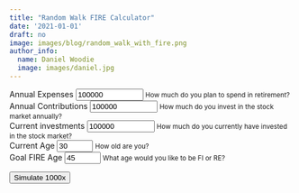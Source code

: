 ```yaml
---
title: "Random Walk FIRE Calculator"
date: '2021-01-01'
draft: no
image: images/blog/random_walk_with_fire.png
author_info:
  name: Daniel Woodie
  image: images/daniel.jpg
---
```


<script src="https://unpkg.com/intersection-observer"></script>
<script src="https://unpkg.com/scrollama"></script>
<script src="https://d3js.org/d3.v6.js"></script>
<script>
!function(a,b,c,d,e,f,g,h,i){function j(a){var b,c=a.length,e=this,f=0,g=e.i=e.j=0,h=e.S=[];for(c||(a=[c++]);d>f;)h[f]=f++;for(f=0;d>f;f++)h[f]=h[g=s&g+a[f%c]+(b=h[f])],h[g]=b;(e.g=function(a){for(var b,c=0,f=e.i,g=e.j,h=e.S;a--;)b=h[f=s&f+1],c=c*d+h[s&(h[f]=h[g=s&g+b])+(h[g]=b)];return e.i=f,e.j=g,c})(d)}function k(a,b){var c,d=[],e=typeof a;if(b&&"object"==e)for(c in a)try{d.push(k(a[c],b-1))}catch(f){}return d.length?d:"string"==e?a:a+"\0"}function l(a,b){for(var c,d=a+"",e=0;e<d.length;)b[s&e]=s&(c^=19*b[s&e])+d.charCodeAt(e++);return n(b)}function m(c){try{return o?n(o.randomBytes(d)):(a.crypto.getRandomValues(c=new Uint8Array(d)),n(c))}catch(e){return[+new Date,a,(c=a.navigator)&&c.plugins,a.screen,n(b)]}}function n(a){return String.fromCharCode.apply(0,a)}var o,p=c.pow(d,e),q=c.pow(2,f),r=2*q,s=d-1,t=c["seed"+i]=function(a,f,g){var h=[];f=1==f?{entropy:!0}:f||{};var o=l(k(f.entropy?[a,n(b)]:null==a?m():a,3),h),s=new j(h);return l(n(s.S),b),(f.pass||g||function(a,b,d){return d?(c[i]=a,b):a})(function(){for(var a=s.g(e),b=p,c=0;q>a;)a=(a+c)*d,b*=d,c=s.g(1);for(;a>=r;)a/=2,b/=2,c>>>=1;return(a+c)/b},o,"global"in f?f.global:this==c)};if(l(c[i](),b),g&&g.exports){g.exports=t;try{o=require("crypto")}catch(u){}}else h&&h.amd&&h(function(){return t})}(this,[],Math,256,6,52,"object"==typeof module&&module,"function"==typeof define&&define,"random");
</script>

<main>
<form>
  <div class="container">
    <div class="row">
      <div class="form-group col-sm-6">
        <label for="annual_expenses">Annual Expenses</label>
        <input type="number" class="form-control" id="annual_expenses" aria-describedby="annual_expenses_help" value="100000" min="0" max="1000000000">
        <small id="annual_expenses_help" class="form-text text-muted">How much do you plan to spend in retirement?</small>
      </div>
      <div class="form-group col-sm-6">
        <label for="annual_contributions">Annual Contributions</label>
        <input type="number" class="form-control" id="annual_contributions" aria-describedby="annual_contributions_help" value="100000" min="0" max="1000000000">
        <small id="annual_contributions_help" class="form-text text-muted">How much do you invest in the stock market annually?</small>
      </div>
    </div>
    <div class="row">
      <div class="form-group col-sm-4">
        <label for="current_investments">Current investments</label>
        <input type="number" class="form-control" id="current_investments" aria-describedby="current_investments_help" value="100000" min="0" max="1000000000">
        <small id="current_investments_help" class="form-text text-muted">How much do you currently have invested in the stock market?</small>
      </div>
      <div class="form-group col-sm-4">
        <label for="current_age">Current Age</label>
        <input type="number" class="form-control" id="current_age" aria-describedby="current_age_help" value="30" min="0" max="100">
        <small id="current_age_help" class="form-text text-muted">How old are you?</small>
      </div>
      <div class="form-group col-sm-4">
        <label for="goal_fire_age">Goal FIRE Age</label>
        <input type="number" class="form-control" id="goal_fire_age" aria-describedby="goal_fire_age_help" value="45" min="0" max="100">
        <small id="goal_fire_age_help" class="form-text text-muted">What age would you like to be FI or RE?</small>
      </div>
    </div>
  </div>
</form>

<section id="scrolly3">
    <button class="btn btn-primary vis-btn" onclick="runrwfv()">Simulate 1000x</button>
    <figure>
      <div id="random_walk"></div>
    </figure>
</section>
  
</main>


<style>

  #scrolly1, #scrolly2 {
    position: relative;
    background-color: #ffffff;
    padding: 1rem;
  }

  article {
    position: relative;
    padding: 0;
    max-width: 20rem;
    margin: 0 auto;
  }
  figure {
    position: -webkit-sticky;
    position: sticky;
    left: 0;
    width: 100%;
    margin: 0;
    -webkit-transform: translate3d(0, 0, 0);
    -moz-transform: translate3d(0, 0, 0);
    transform: translate3d(0, 0, 0);
    background-color: #fff;
    -webkit-transform:translateZ(0px);
    -moz-transform:translateZ(0px);
    -o-transform:translateZ(0px);
    transform:translateZ(0px);
    z-index:0;
  }
  
  figure p {
    text-align: center;
    padding: 1rem;
    position: absolute;
    top: 50%;
    left: 50%;
    -moz-transform: translate(-50%, -50%);
    -webkit-transform: translate(-50%, -50%);
    transform: translate(-50%, -50%);
    -webkit-transform:translateZ(0px);
    -moz-transform:translateZ(0px);
    -o-transform:translateZ(0px);
    transform:translateZ(0px);
    z-index:0;
    font-size: 8rem;
    font-weight: 900;
    color: #fff;
  }
  .step {
    position: relative;
    margin: 0 auto 2rem auto;
    color: #000000;
    // background-color: rgba(0, 0, 0, .1);
    background-color: #fff;
    border: 1px solid;
    box-shadow: 2px 5px 2px 2px #888888;
    text-align: center;
    -webkit-transform:translateZ(0px);
    -moz-transform:translateZ(1000px);
    -o-transform:translateZ(1000px);
    transform:translateZ(1000px);
    z-index:1000;
  }
  .step:last-child {
    margin-bottom: 80vh;
  }
  .step.is-active p {
    background-color: #3CB371;
    color: #fff;
  }
  .step p {
    text-align: center;
    padding: 1rem;
    font-size: 1.5rem;
    background-color: #d5d5d5;
    color: #fff;
  }
  .step div {
    padding-left: .5rem;
    padding-right: .5rem;
  }
  
  .btn-holder {
    text-align: center;
  }

</style>



<script>

  // Set the S&P Returns
  const sp = [
      18.40, 31.49, -4.38, 21.83, 11.96, 1.36, 13.52, 32.15, 15.89,
      2.10, 14.82, 25.94, -36.55, 5.48, 15.61, 4.83, 10.74, 28.36,
      -21.97, -11.85, -9.03, 20.89, 28.34, 33.10, 22.68, 37.20, 1.33,
      9.97, 7.49, 30.23, -3.06, 31.48, 16.54, 5.81, 18.49, 31.24,
      6.15, 22.34, 20.42, -4.70, 31.74, 18.52, 6.51, -6.98, 23.83,
      37.00, -25.90, -14.31, 18.76, 14.22, 3.56, -8.24, 10.81, 23.80,
      -9.97, 12.40, 16.42, 22.61, -8.81, 26.64, 0.34, 12.06, 43.72,
      -10.46, 7.44, 32.60, 52.56, -1.21, 18.15, 23.68, 30.81, 18.30,
      5.70, 5.20, -8.43, 35.82, 19.03, 25.06, 19.17, -12.77, -10.67,
      -1.10, 29.28, -35.34, 31.94, 46.74, -1.19, 49.98, -8.64, -43.84,
      -25.12, -8.30, 43.81
  ];
  
  // Set the CPI Inflation
  const cpi = [
      -1.20, 0.00, -2.70, -8.90, -10.30, -5.20, 3.50, 2.60, 1.00, 3.70,
      -2.00, -1.30, 0.70, 5.10, 10.90, 6.00, 1.60, 2.30, 8.50, 14.40, 7.70,
      -1.00, 1.10, 7.90, 2.30, 0.80, 0.30, -0.30, 1.50, 3.30, 2.70, 1.08,
      1.50, 1.10, 1.20, 1.20, 1.30, 1.60, 3.00, 2.80, 4.30, 5.50, 5.80,
      4.30, 3.30, 6.20, 11.10, 9.10, 5.70, 6.50, 7.60, 11.30, 13.50, 10.30,
      6.10, 3.20, 4.30, 3.50, 1.90, 3.70, 4.10, 4.80, 5.40, 4.20, 3.00, 3.00,
      2.60, 2.80, 2.90, 2.30, 1.60, 2.20, 3.40, 2.80, 1.60, 2.30, 2.70, 3.40,
      3.20, 2.90, 3.80, 0.40, 1.60, 3.20, 2.10, 1.50, 1.60, 0.10, 1.30,
      2.10, 2.40, 1.80, 1.20
  ];
  
  // Set the real returns
  const real_returns = sp.map(function(item, index) {
    // Subtract inflation from S&P returns
    return +(Math.round(item - cpi[index] + "e+2") + "e-2");
  });
  
  function getRandomInt(min, max, seed) {
      Math.seedrandom(seed)
      min = Math.ceil(min);
      max = Math.floor(max);
      return Math.floor(Math.random() * (max + -min + 1)) + min;
  };
  


function runrwfv() {
  
    // Get variables from inputs
    var annual_expenses = Number(document.getElementById('annual_expenses').value);
      annual_contributions = Number(document.getElementById('annual_contributions').value);
      current_investments = Number(document.getElementById('current_investments').value);
      current_age = Number(document.getElementById('current_age').value);
      goal_fire_age = Number(document.getElementById('goal_fire_age').value);
      years_contributing = goal_fire_age - current_age;
      fire_number = [25*annual_expenses];

    // Plot FIRE Number
    var fire_number_data = [
      {x: current_age, y: fire_number},
      {x: goal_fire_age, y: fire_number}
    ];
    
    var future_value_data_full = [];
    
    for(let j=0; j < 1000; j++) {
    
      // Plot FV Value Number
      var future_value_data = [{x: current_age, y: current_investments, sim: j}];
      
      for(let i=0; i < years_contributing; i++) {
        
        seed = (i+j)/(years_contributing+1000);
        index = getRandomInt(0, real_returns.length-1, seed);
      
        future_value_data[i+1] = {x: current_age + i, y: Number(((future_value_data[i].y + annual_contributions) * (1 + real_returns[index]/100)).toFixed(2)), sim: j};
      
      }
    
      future_value_data_full[j] = future_value_data;
    
    }
    

    // If FV > Fire Number, plot time to FIRE
    if (d3.max(future_value_data, d => d.y) < fire_number) {
    
      console.log(d3.max(future_value_data) + " is less than " + fire_number + ". You never reached FIRE.");
    
    } else {
    
      console.log(d3.max(future_value_data, d => d.y) + " is greater than " + fire_number + ". You made it.");

    };
    
    // Remove past visualization
    
    // Create x and y axis
    
    // Draw FIRE Line
    
    // Draw Future Value Lines
    
    // Draw FIRE age line
    
    // Create a paragraph summary for the average
    
    // Create a paragraph summary for the 75th percentile
    
    // Create a paragraph summary for the 25th percentile
    
    // Generate a table of the outputs

  }
  
  // Have things run on load
  runrwfv();



  

</script>

